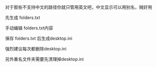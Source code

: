 对于那些不支持中文的路径你就只管用英文吧，中文显示可以用别名，贼好用

先生成 folders.txt

手动编辑 folders.txt内容

保存 folders.txt 后生成desktop.ini

强烈建议每次都删除desktop.ini

另外重名文件夹需要先清理掉desktop.ini
